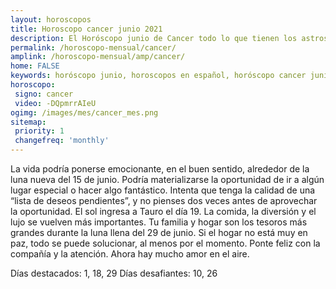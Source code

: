```yaml
---
layout: horoscopos
title: Horoscopo cancer junio 2021
description: El Horóscopo junio de Cancer todo lo que tienen los astros preparados para este mes, amor, trabajo, familia. Todo sobre astrologia, tarot, predicciones. Horoscopo gratis en español, predicciones y astrología.
permalink: /horoscopo-mensual/cancer/
amplink: /horoscopo-mensual/amp/cancer/
home: FALSE
keywords: horóscopo junio, horoscopos en español, horóscopo cancer junio , horóscopo esperanza gracia, horoscop, horóscopos gratis, horoscopo cancer, Tarot, Astrologia, Zodíaco, cancer, horoscopo gratis, horoscopo del mes 
horoscopo:
 signo: cancer
 video: -DQpmrrAIeU
ogimg: /images/mes/cancer_mes.png
sitemap:
 priority: 1
 changefreq: 'monthly'
---
```



La vida podría ponerse emocionante, en el buen sentido, alrededor de la luna nueva del 15 de junio. Podría materializarse la oportunidad de ir a algún lugar especial o hacer algo fantástico. Intenta que tenga la calidad de una “lista de deseos pendientes”, y no pienses dos veces antes de aprovechar la oportunidad. El sol ingresa a Tauro el día 19. La comida, la diversión y el lujo se vuelven más importantes. Tu familia y hogar son los tesoros más grandes durante la luna llena del 29 de junio. Si el hogar no está muy en paz, todo se puede solucionar, al menos por el momento. Ponte feliz con la compañía y la atención. Ahora hay mucho amor en el aire. 

Días destacados: 1, 18, 29
Días desafiantes: 10, 26